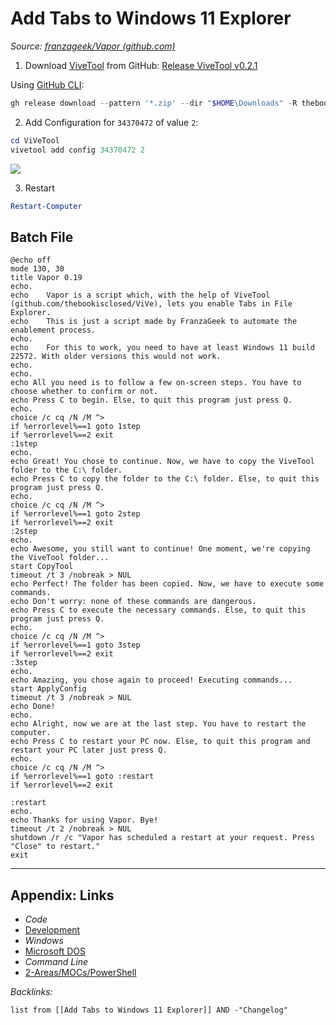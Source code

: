 # Add Tabs to Windows 11 Explorer

*Source: [franzageek/Vapor (github.com)](https://github.com/franzageek/Vapor/)*

1. Download [ViveTool](https://github.com/thebookisclosed/ViVe) from GitHub: [Release ViveTool v0.2.1](https://github.com/thebookisclosed/ViVe/releases/tag/v0.2.1)

Using [GitHub CLI](../../../../3-Resources/Tools/Developer%20Tools/Command%20Line%20Utilities/GitHub%20CLI.md):

````powershell
gh release download --pattern '*.zip' --dir "$HOME\Downloads" -R thebookisclosed/ViVe 
````

2. Add Configuration for `34370472` of value `2`:

````powershell
cd ViVeTool
vivetool add config 34370472 2
````

![](https://i.imgur.com/5A6yhsY.png)

3. Restart

````powershell
Restart-Computer
````

## Batch File

````batch
@echo off
mode 130, 30
title Vapor 0.19
echo.
echo    Vapor is a script which, with the help of ViveTool (github.com/thebookisclosed/ViVe), lets you enable Tabs in File Explorer.
echo    This is just a script made by FranzaGeek to automate the enablement process.
echo.
echo    For this to work, you need to have at least Windows 11 build 22572. With older versions this would not work.
echo.
echo.
echo All you need is to follow a few on-screen steps. You have to choose whether to confirm or not.
echo Press C to begin. Else, to quit this program just press Q.
echo.
choice /c cq /N /M ^>
if %errorlevel%==1 goto 1step
if %errorlevel%==2 exit
:1step
echo.
echo Great! You chose to continue. Now, we have to copy the ViveTool folder to the C:\ folder.
echo Press C to copy the folder to the C:\ folder. Else, to quit this program just press Q.
echo.
choice /c cq /N /M ^>
if %errorlevel%==1 goto 2step
if %errorlevel%==2 exit
:2step
echo.
echo Awesome, you still want to continue! One moment, we're copying the ViveTool folder...
start CopyTool
timeout /t 3 /nobreak > NUL
echo Perfect! The folder has been copied. Now, we have to execute some commands. 
echo Don't worry: none of these commands are dangerous.
echo Press C to execute the necessary commands. Else, to quit this program just press Q.
echo.
choice /c cq /N /M ^>
if %errorlevel%==1 goto 3step
if %errorlevel%==2 exit
:3step
echo.
echo Amazing, you chose again to proceed! Executing commands...
start ApplyConfig
timeout /t 3 /nobreak > NUL
echo Done!
echo.
echo Alright, now we are at the last step. You have to restart the computer.
echo Press C to restart your PC now. Else, to quit this program and restart your PC later just press Q.
echo.
choice /c cq /N /M ^>
if %errorlevel%==1 goto :restart
if %errorlevel%==2 exit

:restart
echo.
echo Thanks for using Vapor. Bye!
timeout /t 2 /nobreak > NUL
shutdown /r /c "Vapor has scheduled a restart at your request. Press "Close" to restart."
exit
````

---

## Appendix: Links

* *Code*
* [Development](../../../MOCs/Development.md)
* *Windows*
* [Microsoft DOS](../../../../3-Resources/Tools/Developer%20Tools/Shell/Microsoft%20DOS.md)
* *Command Line*
* [2-Areas/MOCs/PowerShell](../../../MOCs/PowerShell.md)

*Backlinks:*

````dataview
list from [[Add Tabs to Windows 11 Explorer]] AND -"Changelog"
````
